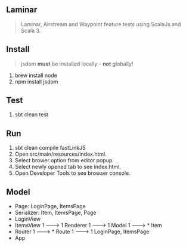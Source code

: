 Laminar
-------
>Laminar, Airstream and Waypoint feature tests using ScalaJs and Scala 3.

Install
-------
>jsdom **must** be installed locally - **not** globally!
1. brew install node
2. npm install jsdom

Test
----
1. sbt clean test

Run
---
1. sbt clean compile fastLinkJS
2. Open src/main/resources/index.html.
3. Select brower option from editor popup.
4. Select newly opened tab to see index.html.
5. Open Developer Tools to see browser console.

Model
-----
* Page: LoginPage, ItemsPage
* Serializer: Item, ItemsPage, Page
* LoginView
* ItemsView 1 ---> 1 Renderer 1 ---> 1 Model 1 ---> * Item
* Router 1 ---> * Route 1 ---> 1 LoginPage, ItemsPage
* App
